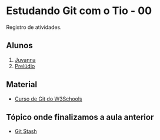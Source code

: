 # Estudando Git com o Tio - 00

Registro de atividades.

## Alunos

1. [Juvanna](https://github.com/madrinha01)
2. [Prelúdio](https://github.com/seuailton)

## Material

- [Curso de Git do W3Schools](https://www.w3schools.com/git/)

## Tópico onde finalizamos a aula anterior

- [Git Stash](https://www.w3schools.com/git/git_stash.asp?remote=github)

